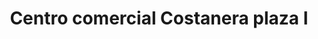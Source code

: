 ---
title: "Centro comercial Costanera plaza I"
url: /barcelona/centro-comercial-costanera-plaza-i/
shop: Einkaufszentrum
---